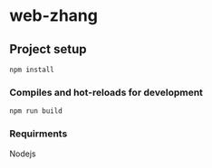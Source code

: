 # web-zhang

## Project setup
```
npm install
```

### Compiles and hot-reloads for development
```
npm run build
```

### Requirments
Nodejs
